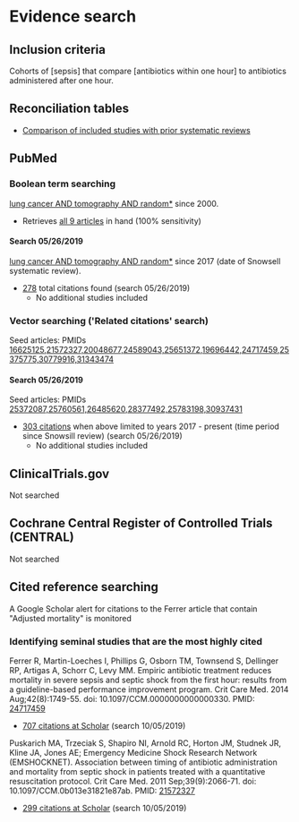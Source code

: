 # Evidence search

## Inclusion criteria
Cohorts of [sepsis] that compare [antibiotics within one hour] to antibiotics administered after one hour.

## Reconciliation tables
* [Comparison of included studies with prior systematic reviews](../reconciliation-tables)

## PubMed
### Boolean term searching


[lung cancer AND tomography AND random\*](https://www.ncbi.nlm.nih.gov/pubmed?term=((lung%20cancer%20AND%20tomography%20AND%20random*))%20AND%20(%222000%22%5BDate%20-%20Publication%5D%20%3A%20%223000%22%5BDate%20-%20Publication%5D)) since 2000. 
* Retrieves [all 9 articles](https://www.ncbi.nlm.nih.gov/pubmed/?term=26485620+25760561+28377492+31360863+31162856+30937431+25372087+29496251+29496251) in hand (100% sensitivity)

#### Search 05/26/2019
[lung cancer AND tomography AND random\*](https://www.ncbi.nlm.nih.gov/pubmed?term=((lung%20cancer%20AND%20tomography%20AND%20random*))%20AND%20(%222000%22%5BDate%20-%20Publication%5D%20%3A%20%223000%22%5BDate%20-%20Publication%5D)) since 2017 (date of Snowsell systematic review). 
* [278](https://www.ncbi.nlm.nih.gov/pubmed?term=((lung%20cancer%20AND%20tomography%20AND%20random*))%20AND%20(%222017%22%5BDate%20-%20Publication%5D%20%3A%20%223000%22%5BDate%20-%20Publication%5D)) total citations found (search 05/26/2019)
   * No additional studies included

### Vector searching ('Related citations' search)
Seed articles: PMIDs [16625125,21572327,20048677,24589043,25651372,19696442,24717459,25375775,30779916,31343474](https://www.ncbi.nlm.nih.gov/pubmed/?linkname=pubmed_pubmed&from_uid=16625125,21572327,20048677,24589043,25651372,19696442,24717459,25375775,30779916,31343474)

#### Search 05/26/2019
Seed articles: PMIDs [25372087,25760561,26485620,28377492,25783198,30937431](https://www.ncbi.nlm.nih.gov/pubmed?cmd=Search&tool=SUMSearch2plugins&otool=kumclib&term=25372087,25760561,26485620,28377492,25783198,30937431)
* [303 citations](https://www.ncbi.nlm.nih.gov/pubmed?linkname=pubmed_pubmed&from_uid=25372087,25760561,26485620,28377492,25783198,30937431&term=2017[pdat]) when above limited to years 2017 - present (time period since Snowsill review) (search 05/26/2019)
   * No additional studies included

## ClinicalTrials.gov

Not searched

## Cochrane Central Register of Controlled Trials (CENTRAL)

Not searched

## Cited reference searching
A Google Scholar alert for citations to the Ferrer article that contain "Adjusted mortality" is monitored 

### Identifying seminal studies that are the most highly cited
Ferrer R, Martin-Loeches I, Phillips G, Osborn TM, Townsend S, Dellinger RP, Artigas A, Schorr C, Levy MM. Empiric antibiotic treatment reduces mortality in severe sepsis and septic shock from the first hour: results from a guideline-based performance improvement program. Crit Care Med. 2014 Aug;42(8):1749-55. doi: 10.1097/CCM.0000000000000330. PMID: [24717459](http://pubmed.gov/24717459)
 * [707 citations at Scholar](https://scholar.google.com/scholar?cites=17880318823555719615&as_sdt=2005&sciodt=0,5&hl=en) (search 10/05/2019)

Puskarich MA, Trzeciak S, Shapiro NI, Arnold RC, Horton JM, Studnek JR, Kline JA, Jones AE; Emergency Medicine Shock Research Network (EMSHOCKNET). Association between timing of antibiotic administration and mortality from septic shock in patients treated with a quantitative resuscitation protocol. Crit Care Med. 2011 Sep;39(9):2066-71. doi: 10.1097/CCM.0b013e31821e87ab. PMID: [21572327](http://pubmed.gov/21572327)
 * [299 citations at Scholar](https://scholar.google.com/scholar?cites=8350354413426419216&as_sdt=2005&sciodt=0,5&hl=en) (search 10/05/2019)

